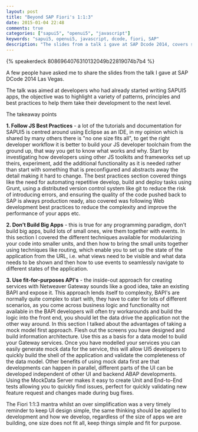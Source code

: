 ```yaml
---
layout: post
title: "Beyond SAP Fiori's 1:1:3"
date: 2015-01-04 22:48
comments: true
categories: ["sapui5", "openui5", "javascript"]
keywords: "sapui5, openui5, javascript, dcode, fiori, SAP"
description: "The slides from a talk i gave at SAP Dcode 2014, covers some of the best practice for buildig SAPUI5 apps"
---
```


{% speakerdeck 8086964076310132049b22819074b7b4 %}

A few people have asked me to share the slides from the talk I gave at SAP DCode 2014 Las Vegas.

The talk was aimed at developers who had already started writing SAPUI5 apps, the objective was to highlight a variety of patterns, principles and best practices to help them take their development to the next level.

The takeaway points

**1. Follow JS Best Practices** - a lot of the tutorials and documentation for SAPUI5 is centred around using Eclipse as an IDE, in my opinion which is shared by many others there is "no one size fits all", to get the right developer workflow it is better to build your JS developer toolchain from the ground up, that way you get to know what works and why. Start by investigating how developers using other JS toolkits and frameworks set up theirs, experiment, add the additional functionality as it is needed rather than start with something that is preconfigured and abstracts away the detail making it hard to change. The best practices section covered things like the need for automating repetitive develop, build and deploy tasks using Grunt, using a distributed version control system like git to reduce the risk of introducing errors, and ensuring the quality of the code pushed back to SAP is always production ready, also covered was following Web development best practices to reduce the complexity and improve the performance of your apps etc.

**2. Don’t Build Big Apps** - this is true for any programming paradigm, don’t build big apps, build lots of small ones, wire them together with events. In this section I covered the different techniques available for modularizing your code into smaller units, and then how to bring the small units together using techniques like routing, which enable you to set up the state of the application from the URL, i.e. what views need to be visible and what data needs to be shown and then how to use events to seamlessly navigate to different states of the application. 

**3. Use fit-for-purposes API's** - the inside-out approach for creating services with Netweaver Gateway sounds like a good idea, take an existing BAPI and expose it. This approach lends itself to complexity, BAPI's are normally quite complex to start with, they have to cater for lots of different scenarios, as you come across business logic and functionality not available in the BAPI developers will often try workarounds and build the logic into the front end, you should let the data drive the application not the other way around. In this section I talked about the advantages of taking a mock model first approach. Flesh out the screens you have designed and build information architecture. Use this as a basis for a data model to build your Gateway services. Once you have modelled your services you can easily generate mock data for the service, this will allow UI5 developers to quickly build the shell of the application and validate the completeness of the data model. Other benefits of using mock data first are that developments can happen in parallel, different parts of the UI can be developed independent of other UI and backend ABAP developments. Using the MockData Server makes it easy to create Unit and End-to-End tests allowing you to quickly find issues, perfect for quickly validating new feature request and changes made during bug fixes.

The Fiori 1:1:3 mantra whilst an over simplification was a very timely reminder to keep UI design simple, the same thinking should be applied to development and how we develop, regardless of the size of apps we are building, one size does not fit all, keep things simple and fit for purpose.
